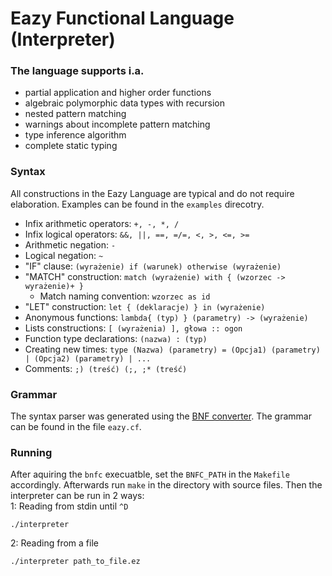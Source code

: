 # Eazy Functional Language (Interpreter)

### The language supports i.a. 

+ partial application and higher order functions
+ algebraic polymorphic data types with recursion
+ nested pattern matching
+ warnings about incomplete pattern matching
+ type inference algorithm
+ complete static typing


### Syntax 
All constructions in the Eazy Language are typical and do not require elaboration. Examples can be found in the `examples` direcotry.

* Infix arithmetic operators: `+, -, *, /`
* Infix logical operators: `&&, ||, ==, =/=, <, >, <=, >=`
* Arithmetic negation: `-`
* Logical negation: `~`
* "IF" clause: `(wyrażenie) if (warunek) otherwise (wyrażenie)`
* "MATCH" construction: `match (wyrażenie) with { (wzorzec -> wyrażenie)+ }`
    * Match naming convention:  `wzorzec as id`
* "LET" construction: `let { (deklaracje) } in (wyrażenie)`
* Anonymous functions: `lambda{ (typ) } (parametry) -> (wyrażenie)`
* Lists constructions: `[ (wyrażenia) ], głowa :: ogon`
* Function type declarations: `(nazwa) : (typ)`
* Creating new times: `type (Nazwa) (parametry) = (Opcja1) (parametry) | (Opcja2) (parametry) | ...`
* Comments: `;) (treść) (;, ;* (treść)`


### Grammar 

The syntax parser was generated using the [BNF converter](https://bnfc.digitalgrammars.com/).
The grammar can be found in the file `eazy.cf`.

### Running

After aquiring the `bnfc` execuatble, set the `BNFC_PATH` in the `Makefile` accordingly.
Afterwards run `make` in the directory with source files. Then the interpreter can be run in 2 ways:  
1: Reading from stdin until `^D`
```
./interpreter 
```
2: Reading from a file
```
./interpreter path_to_file.ez
```

